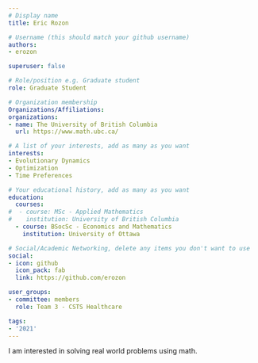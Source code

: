 ```yaml
---
# Display name
title: Eric Rozon    

# Username (this should match your github username)
authors:
- erozon 

superuser: false

# Role/position e.g. Graduate student
role: Graduate Student 

# Organization membership
Organizations/Affiliations:
organizations:
- name: The University of British Columbia 
  url: https://www.math.ubc.ca/

# A list of your interests, add as many as you want
interests:
- Evolutionary Dynamics 
- Optimization 
- Time Preferences 

# Your educational history, add as many as you want
education:
  courses:
#  - course: MSc - Applied Mathematics
#    institution: University of British Columbia 
  - course: BSocSc - Economics and Mathematics
    institution: University of Ottawa 

# Social/Academic Networking, delete any items you don't want to use
social:
- icon: github
  icon_pack: fab
  link: https://github.com/erozon

user_groups:
- committee: members
  role: Team 3 - CSTS Healthcare

tags:
- '2021'
---
```

I am interested in solving real world problems using math. 

